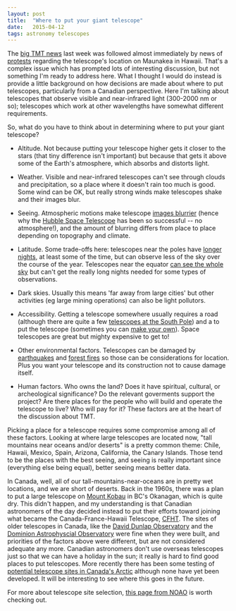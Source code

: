 ```yaml
---
layout: post
title:  "Where to put your giant telescope"
date:   2015-04-12
tags: astronomy telescopes
---
```


The [big TMT news](http://www.cbc.ca/news/technology/canada-finally-commits-its-share-of-funds-for-thirty-meter-telescope-1.3022659) last week was followed almost immediately by news of [protests](http://www.cbc.ca/news/technology/thirty-meter-telescope-construction-suspended-1.3024568) regarding the telescope's location on Maunakea in Hawaii. That's a complex issue which has prompted lots of interesting discussion, but not something I'm ready to address here. What I thought I would do instead is provide a little background on how decisions are made about where to put telescopes, particularly from a Canadian perspective. Here I'm talking about telescopes that observe visible and near-infrared light (300-2000 nm or so); telescopes which work at other wavelengths have somewhat different requirements.

So, what do you have to think about in determining where to put your giant telescope?

* Altitude. Not because putting your telescope higher gets it closer to the stars (that tiny difference isn't important) but because 
that gets it above some of the Earth's atmosphere, which absorbs and distorts light.

* Weather. Visible and near-infrared telescopes can't see through clouds and precipitation, so a place where it doesn't rain too much is good. Some wind can be OK, but really strong winds make telescopes shake and their images blur.

* Seeing. Atmospheric motions make telescope [images blurrier](http://www.astronomynotes.com/telescop/s11.htm) (hence why the [Hubble Space Telescope](http://hubblesite.org) has been so successful -- no atmosphere!), and the amount of blurring differs from place to place depending on topography and climate.

* Latitude. Some trade-offs here: telescopes near the poles have [longer nights](http://astro.unl.edu/classaction/animations/coordsmotion/daylighthoursexplorer.html), at least some of the time, but can observe less of the sky over the course of the year. Telescopes near the equator [can see the whole sky](http://www.physics.csbsju.edu/astro/CS/CS.16.html) but can't get the really long nights needed for some types of observations.

* Dark skies. Usually this means 'far away from large cities' but other activities (eg large mining operations) can also be light pollutors.

* Accessibility. Getting a telescope somewhere usually requires a road (although there are quite a few [telescopes at the South Pole](https://www.nsf.gov/news/special_reports/livingsouthpole/sciencegoals.jsp))
and a to put the telescope (sometimes you can [make your own](http://www.theguardian.com/science/across-the-universe/2014/jun/19/mountain-top-chile-european-extremely-large-telescope)). Space telescopes are great but mighty expensive to get to!

* Other environmental factors. Telescopes can be damaged by [earthquakes](http://www.strudel.org.uk/blog/astro/000535.shtml) and [forest fires](http://www.skyandtelescope.com/astronomy-news/aussie-fires-destroy-mount-stromlo-observatory/) so those can be considerations for location. Plus you want your telescope and its construction not to cause damage itself.

* Human factors. Who owns the land? Does it have spiritual, cultural, or archeological significance? Do the relevant goverments support the project? Are there places for the people who will build and operate the telescope to live? Who will pay for it? These factors are at the heart of the discussion about TMT.

Picking a place for a telescope requires some compromise among all of these factors. Looking at where large telescopes are located now, "tall mountains near oceans and/or deserts" is a pretty common theme: Chile, Hawaii, Mexico, Spain, Arizona, California, the Canary Islands. Those tend to be the places with the best seeing, and seeing is really important since (everything else being equal), better seeing means better data. 

In Canada, well, all of our tall-mountains-near-oceans are in pretty wet locations, and we are short of deserts. Back in the 1960s, there was a plan to put a large telescope on [Mount Kobau](http://www.osoyoostimes.com/mount-kobau-has-a-long-and-storied-past-in-this-part-of-the-south-okanagan/) in BC's Okanagan, which is quite dry. This didn't happen, and my understanding is that Canadian astronomers of the day decided instead to put their efforts toward joining what became the Canada-France-Hawaii Telescope, [CFHT](http://www.cfht.hawaii.edu). The sites of older telescopes in Canada, like the [David Dunlap Observatory](http://theddo.ca) and the [Dominion Astrophyscial Observatory](http://www.nrc-cnrc.gc.ca/eng/solutions/facilities/dao.html) were fine when they were built, and priorities of the factors above were different, but are not considered adequate any more. Canadian astronomers don't use overseas telescopes just so that we can have a holiday in the sun; it really is hard to find good places to put telescopes. More recently there has been some testing of [potential telescope sites in Canada's Arctic](http://www.casca.ca/ecass/issues/2006-ae/features/artic/Astronomical_Site_Testing_V2.html) although none have yet been developed. It will be interesting to see where this goes in the future.

For more about telescope site selection, [this page from NOAO](http://www.noao.edu/education/gsmt/site) is worth checking out.



